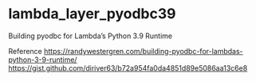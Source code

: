 # lambda_layer_pyodbc39
Building pyodbc for Lambda’s Python 3.9 Runtime

Reference
https://randywestergren.com/building-pyodbc-for-lambdas-python-3-9-runtime/
https://gist.github.com/diriver63/b72a954fa0da4851d89e5086aa13c6e8
